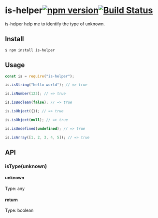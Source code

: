 # is-helper[![npm version](https://badge.fury.io/js/is-helper.svg)](https://badge.fury.io/js/is-helper)[![Build Status](https://travis-ci.com/qiurenbo/is-helper.svg?token=YfiBLf3wyKtUxRiBhQan&branch=master)](https://travis-ci.com/qiurenbo/is-helper)

is-helper help me to identify the type of unknown.

## Install

```
$ npm install is-helper
```

## Usage

```js
const is = require("is-helper");

is.isString("hello world"); // => true

is.isNumber(123); // => true

is.isBoolean(false); // => true

is.isObject({}); // => true

is.isObject(null); // => true

is.isUndefined(undefined); // => true

is.isArray([1, 2, 3, 4, 5]); // => true
```

## API

### isType(unknown)

#### unknown

Type: any

#### return

Type: boolean

